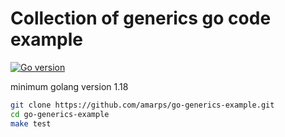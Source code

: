 # Collection of generics go code example
[![Go version](https://img.shields.io/badge/go-v1.18-blue)](https://golang.org/dl/#stable)

minimum golang version 1.18
```bash
git clone https://github.com/amarps/go-generics-example.git
cd go-generics-example
make test
```
